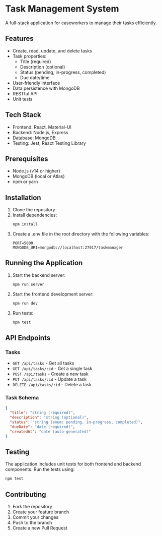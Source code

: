 # Task Management System

A full-stack application for caseworkers to manage their tasks efficiently.

## Features

- Create, read, update, and delete tasks
- Task properties:
  - Title (required)
  - Description (optional)
  - Status (pending, in-progress, completed)
  - Due date/time
- User-friendly interface
- Data persistence with MongoDB
- RESTful API
- Unit tests

## Tech Stack

- Frontend: React, Material-UI
- Backend: Node.js, Express
- Database: MongoDB
- Testing: Jest, React Testing Library

## Prerequisites

- Node.js (v14 or higher)
- MongoDB (local or Atlas)
- npm or yarn

## Installation

1. Clone the repository
2. Install dependencies:
   ```bash
   npm install
   ```
3. Create a .env file in the root directory with the following variables:
   ```
   PORT=5000
   MONGODB_URI=mongodb://localhost:27017/taskmanager
   ```

## Running the Application

1. Start the backend server:
   ```bash
   npm run server
   ```

2. Start the frontend development server:
   ```bash
   npm run dev
   ```

3. Run tests:
   ```bash
   npm test
   ```

## API Endpoints

### Tasks

- `GET /api/tasks` - Get all tasks
- `GET /api/tasks/:id` - Get a single task
- `POST /api/tasks` - Create a new task
- `PUT /api/tasks/:id` - Update a task
- `DELETE /api/tasks/:id` - Delete a task

### Task Schema

```json
{
  "title": "string (required)",
  "description": "string (optional)",
  "status": "string (enum: pending, in-progress, completed)",
  "dueDate": "date (required)",
  "createdAt": "date (auto-generated)"
}
```

## Testing

The application includes unit tests for both frontend and backend components. Run the tests using:

```bash
npm test
```

## Contributing

1. Fork the repository
2. Create your feature branch
3. Commit your changes
4. Push to the branch
5. Create a new Pull Request
